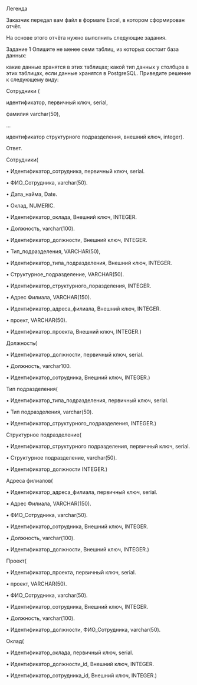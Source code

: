 Легенда

Заказчик передал вам файл в формате Excel, в котором сформирован отчёт.

На основе этого отчёта нужно выполнить следующие задания.

Задание 1
Опишите не менее семи таблиц, из которых состоит база данных:

какие данные хранятся в этих таблицах;
какой тип данных у столбцов в этих таблицах, если данные хранятся в PostgreSQL.
Приведите решение к следующему виду:

Сотрудники (

идентификатор, первичный ключ, serial,

фамилия varchar(50),

...

идентификатор структурного подразделения, внешний ключ, integer).


Ответ.

Сотрудники(

•	Идентификатор_сотрудника, первичный ключ, serial.

•	ФИО_Сотрудника, varchar(50).

•	Дата_найма, Date.

•	Оклад, NUMERIC. 

•	Идентификатор_оклада, Внешний ключ, INTEGER.

•	Должность, varchar(100). 

•	Идентификатор_должности, Внешний ключ, INTEGER.

•	Тип_подразделения, VARCHAR(50), 

•	Идентификатор_типа_подразделения, Внешний ключ, INTEGER.

•	Структурное_подразделение, VARCHAR(50).

•	Идентификатор_структурного_поразделения, INTEGER.

•	Адрес Филиала, VARCHAR(150).

•	Идентификатор_адреса_филиала, Внешний ключ, INTEGER.

•	проект, VARCHAR(50). 

•	Идентификатор_проекта, Внешний ключ, INTEGER.)


Должность(

•	Идентификатор_должности, первичный ключ, serial.

•	Должность, varchar100.

•	Идентификатор_сотрудника, Внешний ключ, INTEGER.)


Тип подразделения(

•	Идентификатор_типа_подразделения, первичный ключ, serial.

•	Тип подразделения, varchar(50).

•	Идентификатор_структурного_подразделения, INTEGER.)


Структурное подразделение(

•	Идентификатор_структурного подразделения, первичный ключ, serial.

•	Структурное подразделение, varchar(50).

•	Идентификатор_должности INTEGER.)


Адреса филиалов(

•	Идентификатор_адреса_филиала, первичный ключ, serial.

•	Адрес Филиала, VARCHAR(150).

•	ФИО_Сотрудника, varchar(50).

•	Идентификатор_сотрудника, Внешний ключ, INTEGER.

•	Должность, varchar(100). 

•	Идентификатор_должности, Внешний ключ, INTEGER.)


Проект(

•	Идентификатор_проекта, первичный ключ, serial.

•	проект, VARCHAR(50).

•	ФИО_Сотрудника, varchar(50).

•	Идентификатор_сотрудника, Внешний ключ, INTEGER.

•	Должность, varchar(100). 

•	Идентификатор_должности, ФИО_Сотрудника, varchar(50).




Оклад(

•	Идентификатор_оклада, первичный ключ, serial.

•	Идентификатор_должности_id, Внешний ключ, INTEGER.

•	Идентификатор_сотрудника_id, Внешний ключ, INTEGER.)

